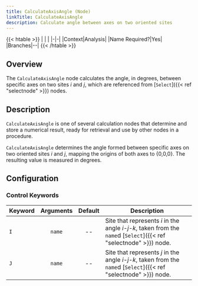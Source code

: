 ```yaml
---
title: CalculateAxisAngle (Node)
linkTitle: CalculateAxisAngle
description: Calculate angle between axes on two oriented sites
---
```


{{< htable >}}
| | |
|-|-|
|Context|Analysis|
|Name Required?|Yes|
|Branches|--|
{{< /htable >}}

## Overview

The `CalculateAxisAngle` node calculates the angle, in degrees, between specific axes on two sites $i$ and $j$, which are referenced from [`Select`]({{< ref "selectnode" >}}) nodes.

## Description

`CalculateAxisAngle` is one of several calculation nodes that determine and store a numerical result, ready for retrieval and use by other nodes in a procedure.

`CalculateAxisAngle` determines the angle formed between specific axes on two oriented sites $i$ and $j$, mapping the origins of both axes to {0,0,0}. The resulting value is measured in degrees.

## Configuration

### Control Keywords

|Keyword|Arguments|Default|Description|
|:------|:--:|:-----:|-----------|
|`I`|`name`|--|Site that represents $i$ in the angle $i$-$j$-$k$, taken from the `name`d [`Select`]({{< ref "selectnode" >}}) node.|
|`J`|`name`|--|Site that represents $j$ in the angle $i$-$j$-$k$, taken from the `name`d [`Select`]({{< ref "selectnode" >}}) node.|
